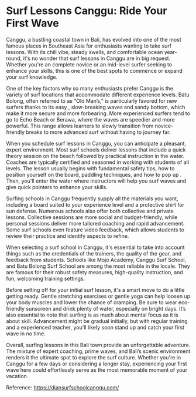 # Surf Lessons Canggu: Ride Your First Wave

Canggu, a bustling coastal town in Bali, has evolved into one of the most famous places in Southeast Asia for enthusiasts wanting to take surf lessons. With its chill vibe, steady swells, and comfortable ocean year-round, it's no wonder that surf lessons in Canggu are in big request. Whether you're an complete novice or an mid-level surfer seeking to enhance your skills, this is one of the best spots to commence or expand your surf knowledge.

One of the key factors why so many enthusiasts prefer Canggu is the variety of surf locations that accommodate different experience levels. Batu Bolong, often referred to as “Old Man’s,” is particularly favored for new surfers thanks to its easy , slow-breaking waves and sandy bottom, which make it more secure and more forbearing. More experienced surfers tend to go to Echo Beach or Berawa, where the waves are speedier and more powerful. This range allows learners to slowly transition from novice-friendly breaks to more advanced surf without having to journey far.

When you schedule surf lessons in Canggu, you can anticipate a pleasant, expert environment. Most surf schools deliver lessons that include a quick theory session on the beach followed by practical instruction in the water. Coaches are typically certified and seasoned in working with students of all levels. The lesson usually begins with fundamental safety tips, how to position yourself on the board, paddling techniques, and how to pop up . Then, you'll enter the water where instructors will help you surf waves and give quick pointers to enhance your skills.

Surfing schools in Canggu frequently supply all the materials you want, including a board suited to your experience level and a protective shirt for sun defense. Numerous schools also offer both collective and private lessons. Collective sessions are more social and budget-friendly, while personal sessions deliver more tailored coaching and rapid advancement. Some surf schools even feature video feedback, which allows students to review their practice and identify aspects to refine.

When selecting a surf school in Canggu, it's essential to take into account things such as the credentials of the trainers, the quality of the gear, and feedback from students. Schools like Mojo Academy, Canggu Surf School, and Batu Bolong Surf School are among the most reliable in the locale. They are famous for their robust safety measures, high-quality instruction, and fun, welcoming training settings.

Before setting off for your initial surf lesson, it's a smart move to do a little getting ready. Gentle stretching exercises or gentle yoga can help loosen up your body muscles and lower the chance of cramping. Be sure to wear eco-friendly sunscreen and drink plenty of water, especially on bright days. It’s also essential to note that surfing is as much about mental focus as it is about skill. Advancement might be gradual initially, but with regular training and a experienced teacher, you'll likely soon stand up and catch your first wave in no time.

Overall, surfing lessons in this Bali town provide an unforgettable adventure. The mixture of expert coaching, prime waves, and Bali’s scenic environment renders it the ultimate spot to explore the surf culture. Whether you're in Canggu for a few days or considering a longer stay, experiencing your first wave here could effortlessly serve as the most memorable moment of your vacation.

Reference: https://diansurfschoolcanggu.com/

